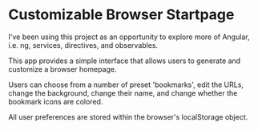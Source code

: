 # Customizable Browser Startpage

I've been using this project as an opportunity to explore more of Angular, i.e. ng, services, directives, and observables.

This app provides a simple interface that allows users to generate and customize a browser homepage.

Users can choose from a number of preset 'bookmarks', edit the URLs, change the background, change their name, and change whether the bookmark icons are colored.

All user preferences are stored within the browser's localStorage object.
